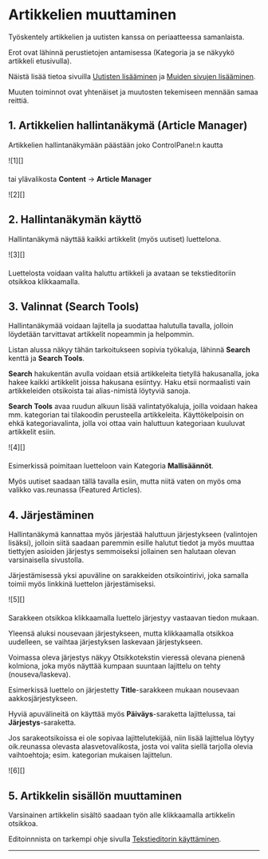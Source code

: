 # Artikkelien muuttaminen

Työskentely artikkelien ja uutisten kanssa on periaatteessa samanlaista.

Erot ovat lähinnä perustietojen antamisessa (Kategoria ja se näkyykö artikkeli etusivulla).

Näistä lisää tietoa sivuilla [Uutisten lisääminen][21] ja [Muiden sivujen lisääminen][22].

Muuten toiminnot ovat yhtenäiset ja muutosten tekemiseen mennään samaa reittiä.


## 1. Artikkelien hallintanäkymä (Article Manager)

Artikkelien hallintanäkymään päästään joko ControlPanel:n kautta 

<figure class="fig-n border" style="margin:0 0 20px 0">
![1][]
<figcaption></figcaption>
</figure>

tai ylävalikosta __Content__  ->  __Article Manager__

<figure class="fig-n border" style="margin:0 0 20px 0">
![2][]
<figcaption></figcaption>
</figure>


## 2. Hallintanäkymän käyttö

Hallintanäkymä näyttää kaikki artikkelit (myös uutiset) luettelona.

<figure class="fig-n border" style="margin:0 0 20px 0">
![3][]
<figcaption></figcaption>
</figure>

Luettelosta voidaan valita haluttu artikkeli ja avataan se tekstieditoriin otsikkoa klikkaamalla.


## 3. Valinnat (Search Tools)

Hallintanäkymää voidaan lajitella ja suodattaa halutulla tavalla, jolloin löydetään tarvittavat
artikkelit nopeammin ja helpommin.

Listan alussa näkyy tähän tarkoitukseen sopivia työkaluja, lähinnä __Search__ kenttä ja __Search Tools__.

__Search__ hakukentän avulla voidaan etsiä artikkeleita tietyllä hakusanalla, joka hakee kaikki artikkelit
joissa hakusana esiintyy. Haku etsii normaalisti vain artikkeleiden otsikoista tai alias-nimistä löytyviä sanoja.

__Search Tools__ avaa ruudun alkuun lisää valintatyökaluja, joilla voidaan hakea mm. kategorian
tai tilakoodin perusteella artikkeleita. Käyttökelpoisin on ehkä kategoriavalinta, jolla voi ottaa
vain haluttuun kategoriaan kuuluvat artikkelit esiin.

<figure class="fig-n border" style="margin:0 0 20px 0">
![4][]
<figcaption></figcaption>
</figure>

Esimerkissä poimitaan luetteloon vain Kategoria __Mallisäännöt__.

Myös uutiset saadaan tällä tavalla esiin, mutta niitä vaten on myös oma valikko vas.reunassa (Featured Articles).



## 4. Järjestäminen

Hallintanäkymä kannattaa myös järjestää haluttuun järjestykseen (valintojen lisäksi),
jolloin siitä saadaan paremmin esille halutut tiedot ja myös muuttaa tiettyjen asioiden
järjestys semmoiseksi jollainen sen halutaan olevan varsinaisella sivustolla.

Järjestämisessä yksi apuväline on sarakkeiden otsikointirivi, joka samalla toimii myös
linkkinä luettelon järjestämiseksi.

<figure class="fig-n border" style="margin:0 0 20px 0">
![5][]
<figcaption></figcaption>
</figure>

Sarakkeen otsikkoa klikkaamalla luettelo järjestyy vastaavan tiedon mukaan.

Yleensä aluksi nousevaan järjestykseen, mutta klikkaamalla otsikkoa uudelleen, se vaihtaa
järjestyksen laskevaan järjestykseen.

Voimassa oleva järjestys näkyy Otsikkotekstin vieressä olevana pienenä kolmiona, joka myös
näyttää kumpaan suuntaan lajittelu on tehty (nouseva/laskeva).

Esimerkissä luettelo on järjestetty __Title__-sarakkeen mukaan nousevaan aakkosjärjestykseen.

Hyviä apuvälineitä on käyttää myös __Päiväys__-saraketta lajittelussa, tai __Järjestys__-saraketta.

Jos sarakeotsikoissa ei ole sopivaa lajittelutekijää, niin lisää lajittelua löytyy oik.reunassa
olevasta alasvetovalikosta, josta voi valita siellä tarjolla olevia vaihtoehtoja; esim. kategorian mukaisen lajittelun.

<figure class="fig-n border" style="margin:0 0 20px 0">
![6][]
<figcaption></figcaption>
</figure>



## 5. Artikkelin sisällön muuttaminen

Varsinainen artikkelin sisältö saadaan työn alle klikkaamalla artikkelin otsikkoa.

Editoinnnista on tarkempi ohje sivulla [Tekstieditorin käyttäminen][23].

----


[1]: kuvat/kuva126.png "Ruutumalli toiminnosta"
[2]: kuvat/kuva125.png "Ruutumalli valikoiden kautta"
[3]: kuvat/kuva127.png "Ruutumalli hallintaikkunasta"
[4]: kuvat/kuva128.png "Ruutumalli valinnoista"
[5]: kuvat/kuva129.png "Ruutumalli sarakeotsikoista"
[6]: kuvat/kuva130.png
[21]: pages/uutisten-lisaaminen.md
[22]: pages/sivujen-lisaaminen.md
[23]: pages/tekstieditorin-kaytto.md
